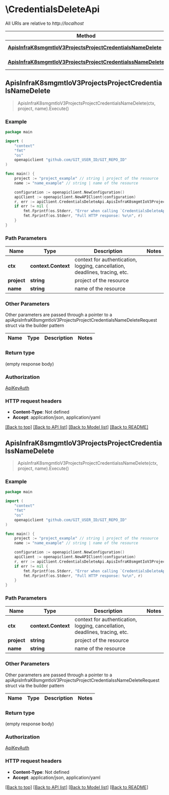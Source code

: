 # \CredentialsDeleteApi

All URIs are relative to *http://localhost*

Method | HTTP request | Description
------------- | ------------- | -------------
[**ApisInfraK8smgmtIoV3ProjectsProjectCredentialsNameDelete**](CredentialsDeleteApi.md#ApisInfraK8smgmtIoV3ProjectsProjectCredentialsNameDelete) | **Delete** /apis/infra.k8smgmt.io/v3/projects/{project}/credentials/{name} | 
[**ApisInfraK8smgmtIoV3ProjectsProjectCredentialssNameDelete**](CredentialsDeleteApi.md#ApisInfraK8smgmtIoV3ProjectsProjectCredentialssNameDelete) | **Delete** /apis/infra.k8smgmt.io/v3/projects/{project}/credentialss/{name} | 



## ApisInfraK8smgmtIoV3ProjectsProjectCredentialsNameDelete

> ApisInfraK8smgmtIoV3ProjectsProjectCredentialsNameDelete(ctx, project, name).Execute()





### Example

```go
package main

import (
    "context"
    "fmt"
    "os"
    openapiclient "github.com/GIT_USER_ID/GIT_REPO_ID"
)

func main() {
    project := "project_example" // string | project of the resource
    name := "name_example" // string | name of the resource

    configuration := openapiclient.NewConfiguration()
    apiClient := openapiclient.NewAPIClient(configuration)
    r, err := apiClient.CredentialsDeleteApi.ApisInfraK8smgmtIoV3ProjectsProjectCredentialsNameDelete(context.Background(), project, name).Execute()
    if err != nil {
        fmt.Fprintf(os.Stderr, "Error when calling `CredentialsDeleteApi.ApisInfraK8smgmtIoV3ProjectsProjectCredentialsNameDelete``: %v\n", err)
        fmt.Fprintf(os.Stderr, "Full HTTP response: %v\n", r)
    }
}
```

### Path Parameters


Name | Type | Description  | Notes
------------- | ------------- | ------------- | -------------
**ctx** | **context.Context** | context for authentication, logging, cancellation, deadlines, tracing, etc.
**project** | **string** | project of the resource | 
**name** | **string** | name of the resource | 

### Other Parameters

Other parameters are passed through a pointer to a apiApisInfraK8smgmtIoV3ProjectsProjectCredentialsNameDeleteRequest struct via the builder pattern


Name | Type | Description  | Notes
------------- | ------------- | ------------- | -------------



### Return type

 (empty response body)

### Authorization

[ApiKeyAuth](../README.md#ApiKeyAuth)

### HTTP request headers

- **Content-Type**: Not defined
- **Accept**: application/json, application/yaml

[[Back to top]](#) [[Back to API list]](../README.md#documentation-for-api-endpoints)
[[Back to Model list]](../README.md#documentation-for-models)
[[Back to README]](../README.md)


## ApisInfraK8smgmtIoV3ProjectsProjectCredentialssNameDelete

> ApisInfraK8smgmtIoV3ProjectsProjectCredentialssNameDelete(ctx, project, name).Execute()





### Example

```go
package main

import (
    "context"
    "fmt"
    "os"
    openapiclient "github.com/GIT_USER_ID/GIT_REPO_ID"
)

func main() {
    project := "project_example" // string | project of the resource
    name := "name_example" // string | name of the resource

    configuration := openapiclient.NewConfiguration()
    apiClient := openapiclient.NewAPIClient(configuration)
    r, err := apiClient.CredentialsDeleteApi.ApisInfraK8smgmtIoV3ProjectsProjectCredentialssNameDelete(context.Background(), project, name).Execute()
    if err != nil {
        fmt.Fprintf(os.Stderr, "Error when calling `CredentialsDeleteApi.ApisInfraK8smgmtIoV3ProjectsProjectCredentialssNameDelete``: %v\n", err)
        fmt.Fprintf(os.Stderr, "Full HTTP response: %v\n", r)
    }
}
```

### Path Parameters


Name | Type | Description  | Notes
------------- | ------------- | ------------- | -------------
**ctx** | **context.Context** | context for authentication, logging, cancellation, deadlines, tracing, etc.
**project** | **string** | project of the resource | 
**name** | **string** | name of the resource | 

### Other Parameters

Other parameters are passed through a pointer to a apiApisInfraK8smgmtIoV3ProjectsProjectCredentialssNameDeleteRequest struct via the builder pattern


Name | Type | Description  | Notes
------------- | ------------- | ------------- | -------------



### Return type

 (empty response body)

### Authorization

[ApiKeyAuth](../README.md#ApiKeyAuth)

### HTTP request headers

- **Content-Type**: Not defined
- **Accept**: application/json, application/yaml

[[Back to top]](#) [[Back to API list]](../README.md#documentation-for-api-endpoints)
[[Back to Model list]](../README.md#documentation-for-models)
[[Back to README]](../README.md)

